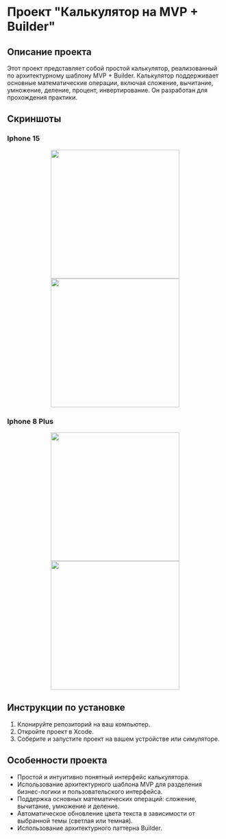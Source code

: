 # Проект "Калькулятор на MVP + Builder"

## Описание проекта
Этот проект представляет собой простой калькулятор, реализованный по архитектурному шаблону MVP + Builder. Калькулятор поддерживает основные математические операции, включая сложение, вычитание, умножение, деление, процент, инвертирование. Он разработан для прохождения практики.

## Скриншоты

### Iphone 15
<p align="center">
  <img src="https://github.com/EvgeniMityulya/Modsen-Practice-Task-1/assets/90418758/adbb8811-a9bc-47ad-984f-83ecda40e8b2" width="300">
  <img src="https://github.com/EvgeniMityulya/Modsen-Practice-Task-1/assets/90418758/2cf9d222-7104-4ee0-b5c7-008600cfbf12" width="300">
</p>

### Iphone 8 Plus
<p align="center">
  <img src="https://github.com/EvgeniMityulya/Modsen-Practice-Task-1/assets/90418758/ae2a9c35-efc2-4807-8e57-3f7f90ac4d16" width="300">
  <img src="https://github.com/EvgeniMityulya/Modsen-Practice-Task-1/assets/90418758/826463f6-9afe-41c5-a53f-f92ea1ac55eb" width="300">
</p>

## Инструкции по установке

1. Клонируйте репозиторий на ваш компьютер.
2. Откройте проект в Xcode.
3. Соберите и запустите проект на вашем устройстве или симуляторе.

## Особенности проекта

- Простой и интуитивно понятный интерфейс калькулятора.
- Использование архитектурного шаблона MVP для разделения бизнес-логики и пользовательского интерфейса.
- Поддержка основных математических операций: сложение, вычитание, умножение и деление.
- Автоматическое обновление цвета текста в зависимости от выбранной темы (светлая или темная).
- Использование архитектурного паттерна Builder.
